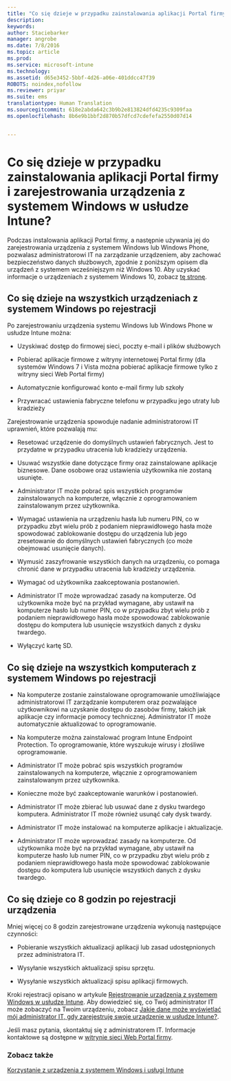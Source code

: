 ```yaml
---
title: "Co się dzieje w przypadku zainstalowania aplikacji Portal firmy i zarejestrowania urządzenia z systemem Windows w usłudze Intune? | Microsoft Intune"
description: 
keywords: 
author: Staciebarker
manager: angrobe
ms.date: 7/8/2016
ms.topic: article
ms.prod: 
ms.service: microsoft-intune
ms.technology: 
ms.assetid: d65e3452-5bbf-4d26-a06e-401ddcc47f39
ROBOTS: noindex,nofollow
ms.reviewer: priyar
ms.suite: ems
translationtype: Human Translation
ms.sourcegitcommit: 618e2abda642c3b9b2e813824dfd4235c9309faa
ms.openlocfilehash: 8b6e9b1bbf2d870b57dfcd7cdefefa2550d07d14


---
```



# Co się dzieje w przypadku zainstalowania aplikacji Portal firmy i zarejestrowania urządzenia z systemem Windows w usłudze Intune?

Podczas instalowania aplikacji Portal firmy, a następnie używania jej do zarejestrowania urządzenia z systemem Windows lub Windows Phone, pozwalasz administratorowi IT na zarządzanie urządzeniem, aby zachować bezpieczeństwo danych służbowych, zgodnie z poniższym opisem dla urządzeń z systemem wcześniejszym niż Windows 10. Aby uzyskać informacje o urządzeniach z systemem Windows 10, zobacz [tę stronę](what-happens-if-you-install-the-company-portal-app-and-enroll-your-device-in-intune-windows10.md).

## Co się dzieje na wszystkich urządzeniach z systemem Windows po rejestracji
Po zarejestrowaniu urządzenia systemu Windows lub Windows Phone w usłudze Intune można:

-   Uzyskiwać dostęp do firmowej sieci, poczty e-mail i plików służbowych

-   Pobierać aplikacje firmowe z witryny internetowej Portal firmy (dla systemów Windows 7 i Vista można pobierać aplikacje firmowe tylko z witryny sieci Web Portal firmy)

-   Automatycznie konfigurować konto e-mail firmy lub szkoły

-   Przywracać ustawienia fabryczne telefonu w przypadku jego utraty lub kradzieży

Zarejestrowanie urządzenia spowoduje nadanie administratorowi IT uprawnień, które pozwalają mu:

-   Resetować urządzenie do domyślnych ustawień fabrycznych. Jest to przydatne w przypadku utracenia lub kradzieży urządzenia.

-   Usuwać wszystkie dane dotyczące firmy oraz zainstalowane aplikacje biznesowe. Dane osobowe oraz ustawienia użytkownika nie zostaną usunięte.

-   Administrator IT może pobrać spis wszystkich programów zainstalowanych na komputerze, włącznie z oprogramowaniem zainstalowanym przez użytkownika.

-   Wymagać ustawienia na urządzeniu hasła lub numeru PIN, co w przypadku zbyt wielu prób z podaniem nieprawidłowego hasła może spowodować zablokowanie dostępu do urządzenia lub jego zresetowanie do domyślnych ustawień fabrycznych (co może obejmować usunięcie danych).

-   Wymusić zaszyfrowanie wszystkich danych na urządzeniu, co pomaga chronić dane w przypadku utracenia lub kradzieży urządzenia.

-   Wymagać od użytkownika zaakceptowania postanowień.

-   Administrator IT może wprowadzać zasady na komputerze. Od użytkownika może być na przykład wymagane, aby ustawił na komputerze hasło lub numer PIN, co w przypadku zbyt wielu prób z podaniem nieprawidłowego hasła może spowodować zablokowanie dostępu do komputera lub usunięcie wszystkich danych z dysku twardego.

-   Wyłączyć kartę SD.

## Co się dzieje na wszystkich komputerach z systemem Windows po rejestracji

-  Na komputerze zostanie zainstalowane oprogramowanie umożliwiające administratorowi IT zarządzanie komputerem oraz pozwalające użytkownikowi na uzyskanie dostępu do zasobów firmy, takich jak aplikacje czy informacje pomocy technicznej. Administrator IT może automatycznie aktualizować to oprogramowanie.

-  Na komputerze można zainstalować program Intune Endpoint Protection. To oprogramowanie, które wyszukuje wirusy i złośliwe oprogramowanie.

-  Administrator IT może pobrać spis wszystkich programów zainstalowanych na komputerze, włącznie z oprogramowaniem zainstalowanym przez użytkownika.

-  Konieczne może być zaakceptowanie warunków i postanowień.

-  Administrator IT może zbierać lub usuwać dane z dysku twardego komputera. Administrator IT może również usunąć cały dysk twardy.

-  Administrator IT może instalować na komputerze aplikacje i aktualizacje.

-  Administrator IT może wprowadzać zasady na komputerze. Od użytkownika może być na przykład wymagane, aby ustawił na komputerze hasło lub numer PIN, co w przypadku zbyt wielu prób z podaniem nieprawidłowego hasła może spowodować zablokowanie dostępu do komputera lub usunięcie wszystkich danych z dysku twardego.


## Co się dzieje co 8 godzin po rejestracji urządzenia
Mniej więcej co 8 godzin zarejestrowane urządzenia wykonują następujące czynności:

-   Pobieranie wszystkich aktualizacji aplikacji lub zasad udostępnionych przez administratora IT.

-   Wysyłanie wszystkich aktualizacji spisu sprzętu.

-   Wysyłanie wszystkich aktualizacji spisu aplikacji firmowych.

Kroki rejestracji opisano w artykule [Rejestrowanie urządzenia z systemem Windows w usłudze Intune](enroll-your-device-in-intune-windows.md). Aby dowiedzieć się, co Twój administrator IT może zobaczyć na Twoim urządzeniu, zobacz [Jakie dane może wyświetlać mój administrator IT, gdy zarejestruję swoje urządzenie w usłudze Intune?](what-can-your-it-administrator-see-when-you-enroll-your-device-in-intune-windows.md).

Jeśli masz pytania, skontaktuj się z administratorem IT. Informacje kontaktowe są dostępne w [witrynie sieci Web Portal firmy](http://portal.manage.microsoft.com).

### Zobacz także
[Korzystanie z urządzenia z systemem Windows i usługi Intune](using-your-windows-device-with-intune.md)



<!--HONumber=Jul16_HO4-->


